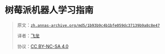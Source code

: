# 树莓派机器人学习指南

> 原文：[`zh.annas-archive.org/md5/1b93b9c4b1bfe059dc37139b9a8c8e47`](https://zh.annas-archive.org/md5/1b93b9c4b1bfe059dc37139b9a8c8e47)
> 
> 译者：[飞龙](https://github.com/wizardforcel)
> 
> 协议：[CC BY-NC-SA 4.0](http://creativecommons.org/licenses/by-nc-sa/4.0/)